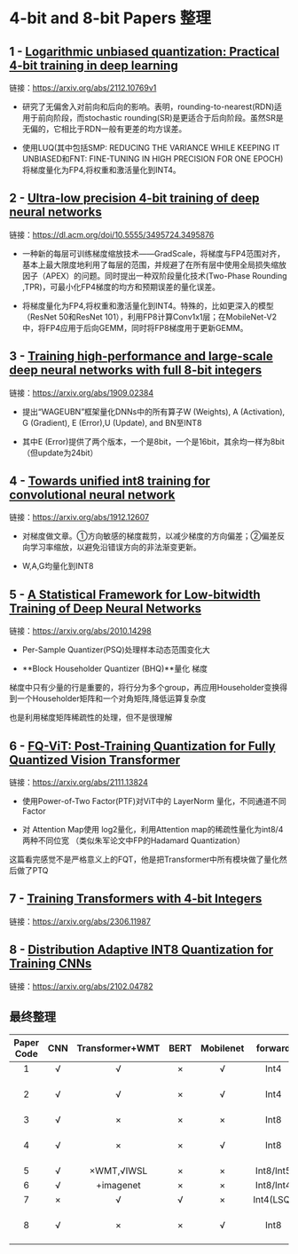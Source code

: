 # 4-bit and 8-bit Papers 整理

## 1 - [Logarithmic unbiased quantization: Practical 4-bit training in deep learning](https://arxiv.org/pdf/2112.10769v1.pdf)

链接：https://arxiv.org/abs/2112.10769v1

- 研究了无偏舍入对前向和后向的影响。表明，rounding-to-nearest(RDN)适用于前向阶段，而stochastic rounding(SR)是更适合于后向阶段。虽然SR是无偏的，它相比于RDN一般有更差的均方误差。

- 使用LUQ(其中包括SMP: REDUCING THE VARIANCE WHILE KEEPING IT UNBIASED和FNT: FINE-TUNING IN HIGH PRECISION FOR ONE EPOCH)将梯度量化为FP4,将权重和激活量化到INT4。

## 2 - [Ultra-low precision 4-bit training of deep neural networks](https://papers.nips.cc/paper/2020/file/13b919438259814cd5be8cb45877d577-Paper.pdf)

链接：https://dl.acm.org/doi/10.5555/3495724.3495876

- 一种新的每层可训练梯度缩放技术——GradScale，将梯度与FP4范围对齐，基本上最大限度地利用了每层的范围，并规避了在所有层中使用全局损失缩放因子（APEX）的问题。同时提出一种双阶段量化技术(Two-Phase Rounding ,TPR)，可最小化FP4梯度的均方和预期误差的量化误差。

- 将梯度量化为FP4,将权重和激活量化到INT4。特殊的，比如更深入的模型（ResNet 50和ResNet 101），利用FP8计算Conv1x1层；在MobileNet-V2中，将FP4应用于后向GEMM，同时将FP8梯度用于更新GEMM。

## 3 - [Training high-performance and large-scale deep neural networks with full 8-bit integers](https://arxiv.org/pdf/1909.02384.pdf)

链接：https://arxiv.org/abs/1909.02384

- 提出“WAGEUBN”框架量化DNNs中的所有算子W (Weights), A (Activation), G (Gradient), E (Error),U (Update), and BN至INT8

- 其中E (Error)提供了两个版本，一个是8bit，一个是16bit，其余均一样为8bit（但update为24bit）

## 4 - [Towards unified int8 training for convolutional neural network](https://arxiv.org/pdf/1912.12607.pdf)

链接：https://arxiv.org/abs/1912.12607

- 对梯度做文章。①方向敏感的梯度裁剪，以减少梯度的方向偏差；②偏差反向学习率缩放，以避免沿错误方向的非法渐变更新。

- W,A,G均量化到INT8

## 5 - [A Statistical Framework for Low-bitwidth Training of Deep Neural Networks](https://arxiv.org/pdf/2010.14298.pdf)

链接：https://arxiv.org/abs/2010.14298

- Per-Sample Quantizer(PSQ)处理样本动态范围变化大

- **Block Householder Quantizer (BHQ)**量化 梯度

梯度中只有少量的行是重要的，将行分为多个group，再应用Householder变换得到一个Householder矩阵和一个对角矩阵,降低运算复杂度

也是利用梯度矩阵稀疏性的处理，但不是很理解

## 6 - [FQ-ViT: Post-Training Quantization for Fully Quantized Vision Transformer](https://arxiv.org/pdf/2111.13824.pdf)

链接：https://arxiv.org/abs/2111.13824

- 使用Power-of-Two Factor(PTF)对ViT中的 LayerNorm 量化，不同通道不同Factor

- 对 Attention Map使用 log2量化，利用Attention map的稀疏性量化为int8/4两种不同位宽 （类似朱军论文中FP的Hadamard Quantization）

这篇看完感觉不是严格意义上的FQT，他是把Transformer中所有模块做了量化然后做了PTQ

## 7 - [Training Transformers with 4-bit Integers](http://export.arxiv.org/pdf/2306.11987)

链接：https://arxiv.org/abs/2306.11987

## 8 - [Distribution Adaptive INT8 Quantization for Training CNNs](https://arxiv.org/pdf/2102.04782.pdf)

链接：https://arxiv.org/abs/2102.04782

## 最终整理
| Paper Code | CNN | Transformer+WMT | BERT | Mobilenet |   forward   |   backward     |       Mobilenet error        |
|:----------:|:---:|:---------------:|:----:|:---------:|:-----------:|:--------------:|:----------------------------:|
| 1          |  √  |        √        |  ×   |     √     |  Int4       |  FP4 [1,3,0]   |        ImageNet -1.77%       |
| 2          |  √  |        √        |  ×   |     √     |  Int4       |  FP4 [1,3,0]   | cifar10 -0.61%,ImageNet -2.2%|
| 3          |  √  |        ×        |  ×   |     ×     |  Int8       |  Int8          |                              |
| 4          |  √  |        ×        |  ×   |     √     |  Int8       |  Int8          |cifar10 -1.01%,ImageNet -1.19%|
| 5          |  √  |    ×WMT,√IWSL   |  ×   |     ×     |  Int8/Int5  |  Int8/Int5     |                              |
| 6          |  √  |    +imagenet    |  ×   |     ×     |  Int8/Int4  |  Int8          |                              |
| 7          |  ×  |        √        |  √   |     ×     |  Int4(LSQ)  |  Int4(BS+LSS)  |                              |
| 8          |  √  |        ×        |  ×   |     √     |  Int8       |  Int8          |cifar10 -0.36%,ImageNet -0.52%|
